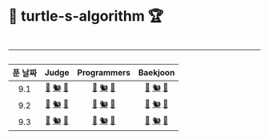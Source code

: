 <h1>🐢 turtle-s-algorithm 🏆<h1>

--------------------------------

| 푼 날짜 | Judge | Programmers | Baekjoon | 
|:-----------:|:-----------:|:-----------:|:-----------:| 
| 9.1     | [🐋]() [🐿]() [🦝](Judge/8th/A.java) | [🐋]() [🐿]() [🦝](Programmers/hate-same-number/같은숫자는싫어.java) | [🐋]() [🐿]() [🦝]()|
| 9.2     | [🐋]() [🐿]() [🦝](Judge/7th/A.java) | [🐋]() [🐿]() [🦝](Programmers/lottos-wins/로또의최고순위와최저순위.java ) | [🐋]() [🐿]() [🦝]()|
| 9.3     | [🐋]() [🐿]() [🦝](Judge/6th/A.java) | [🐋]() [🐿]() [🦝](Programmers/personality-type-test/성격유형검사하기.java) | [🐋]() [🐿]() [🦝]()|
